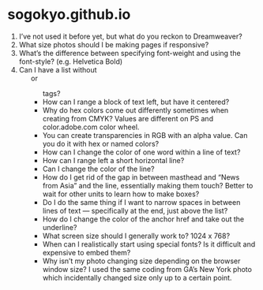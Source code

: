 # sogokyo.github.io



1. I’ve not used it before yet, but what do you reckon to Dreamweaver?
2. What size photos should I be making pages if responsive?
3. What’s the difference between specifying font-weight and using the font-style? (e.g. Helvetica Bold)
4. Can I have a list without <ol> or <ul> tags?
5. How can I range a block of text left, but have it centered?
6. Why do hex colors come out differently sometimes when creating from CMYK? Values are different on PS and color.adobe.com color wheel. 
7. You can create transparencies in RGB with an alpha value. Can you do it with hex or named colors?
8. How can I change the color of one word within a line of text?
9. How can I range left a short horizontal line?
10. Can I change the color of the line? 
11. How do I get rid of the gap in between masthead and “News from Asia” and the line, essentially making them touch? Better to wait for other units to learn how to make boxes?
12. Do I do the same thing if I want to narrow spaces in between lines of text — specifically at the end, just above the list?
13. How do I change the color of the anchor href and take out the underline?
14. What screen size should I generally work to? 1024 x 768?
15. When can I realistically start using special fonts? Is it difficult and expensive to embed them?
16. Why isn’t my photo changing size depending on the browser window size? I used the same coding from GA’s New York photo which incidentally changed size only up to a certain point.
